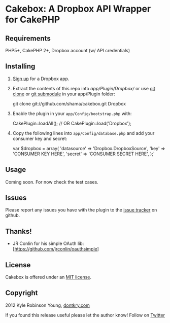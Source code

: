 # Cakebox: A Dropbox API Wrapper for CakePHP

## Requirements

PHP5+, CakePHP 2+, Dropbox account (w/ API credentials)

## Installing

1. [Sign up](https://www.dropbox.com/developers/apps) for a Dropbox app.
2. Extract the contents of this repo into *app/Plugin/Dropbox/* or use
[git clone](http://www.kernel.org/pub/software/scm/git/docs/git-clone.html) or
[git submodule](http://www.kernel.org/pub/software/scm/git/docs/git-submodule.html)
in your app/Plugin folder:

    git clone git://github.com/shama/cakebox.git Dropbox

3. Enable the plugin in your `app/Config/bootstrap.php` with:

    CakePlugin::loadAll();
    // OR
    CakePlugin::load('Dropbox');

4. Copy the following lines into `app/Config/database.php` and add your consumer
key and secret:

    var $dropbox = array(
        'datasource' => 'Dropbox.DropboxSource',
        'key' => 'CONSUMER KEY HERE',
        'secret' => 'CONSUMER SECRET HERE',
    );`

## Usage

Coming soon. For now check the test cases.

## Issues

Please report any issues you have with the plugin to the
[issue tracker](http://github.com/shama/cakebox/issues) on github.

## Thanks!

- JR Conlin for his simple OAuth lib: [https://github.com/jrconlin/oauthsimple]

## License

Cakebox is offered under an [MIT license](http://www.opensource.org/licenses/mit-license.php).

## Copyright

2012 Kyle Robinson Young, [dontkry.com](http://dontkry.com)

If you found this release useful please let the author know! Follow on [Twitter](http://twitter.com/kyletyoung)